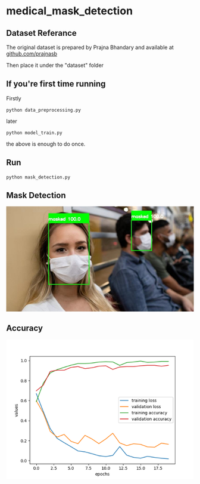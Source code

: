# medical_mask_detection

## Dataset Referance
The original dataset is prepared by Prajna Bhandary and available at [github.com/prajnasb](https://github.com/prajnasb/observations/tree/master/experiements/data)

Then place it under the "dataset" folder

## If you're first time running
Firstly
```shell
python data_preprocessing.py
```
later
```shell
python model_train.py
```
the above is enough to do once.

## Run
```shell
python mask_detection.py
```

## Mask Detection
![screenshot of conversion](https://github.com/fbasatemur/medical_mask_detection/blob/master/Figure_Masked.jpg)

## Accuracy
![screenshot of conversion](https://github.com/fbasatemur/medical_mask_detection/blob/master/Figure_Accuracy.png)


